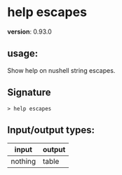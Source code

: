 # help escapes

**version**: 0.93.0

## **usage**:

Show help on nushell string escapes.

## Signature

`> help escapes `

## Input/output types:

| input   | output |
| ------- | ------ |
| nothing | table  |
